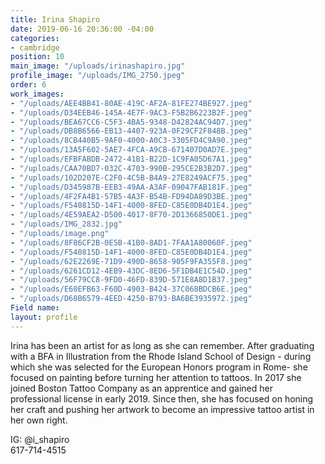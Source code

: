 ```yaml
---
title: Irina Shapiro
date: 2019-06-16 20:36:00 -04:00
categories:
- cambridge
position: 10
main_image: "/uploads/irinashapiro.jpg"
profile_image: "/uploads/IMG_2750.jpeg"
order: 6
work_images:
- "/uploads/AEE4BB41-80AE-419C-AF2A-81FE274BE927.jpeg"
- "/uploads/D34EEB46-145A-4E7F-9AC3-F5B2B6223B2F.jpeg"
- "/uploads/BEA67CC6-C5F3-4BA5-9348-D42824AC94D7.jpeg"
- "/uploads/DB8B6566-EB13-4407-923A-0F29CF2F848B.jpeg"
- "/uploads/8CB440B5-9AF0-4000-A0C3-3305FD4C9A90.jpeg"
- "/uploads/13A5F602-5AE7-4FCA-A9CB-671407D0AD7E.jpeg"
- "/uploads/EFBFABDB-2472-41B1-B22D-1C9FA05D67A1.jpeg"
- "/uploads/CAA70BD7-032C-4703-990B-295CE2B3B2D7.jpeg"
- "/uploads/102D207E-C2F0-4C5B-B4A9-27E8249ACF75.jpeg"
- "/uploads/D345987B-EEB3-49AA-A3AF-09047FAB181F.jpeg"
- "/uploads/4F2FA4B1-57B5-4A3F-B54B-FD94DA89D3BE.jpeg"
- "/uploads/F540815D-14F1-4000-8FED-C85E0DB4D1E4.jpeg"
- "/uploads/4E59AEA2-D500-4017-8F70-2D1366850DE1.jpeg"
- "/uploads/IMG_2832.jpg"
- "/uploads/image.png"
- "/uploads/8F86CF2B-0E5B-41B0-8AD1-7FAA1A80060F.jpeg"
- "/uploads/F540815D-14F1-4000-8FED-C85E0DB4D1E4.jpeg"
- "/uploads/62E2269E-71D9-490D-8658-905F9FA355F8.jpeg"
- "/uploads/6261CD12-4EB9-43DC-8ED6-5F1DB4E1C54D.jpeg"
- "/uploads/56F79CC8-9FD0-46FD-839D-571E8A8D1B37.jpeg"
- "/uploads/E60EFB63-F60D-4903-B424-37C068BDCB6E.jpeg"
- "/uploads/D68B6579-4EED-4250-B793-BA6BE3935972.jpeg"
Field name: 
layout: profile
---
```


Irina has been an artist for as long as she can remember. After graduating with a BFA in Illustration from the Rhode Island School of Design - during which she was selected for the European Honors program in Rome- she focused on painting before turning her attention to tattoos. In 2017 she joined Boston Tattoo Company as an apprentice and gained her professional license in early 2019. Since then, she has focused on honing her craft and pushing her artwork to become an impressive tattoo artist in her own right. 

IG: @i_shapiro  
617-714-4515